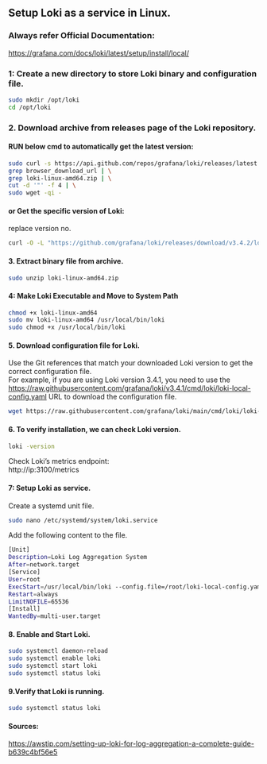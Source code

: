 ## Setup Loki as a service in Linux.
### Always refer Official Documentation:  
https://grafana.com/docs/loki/latest/setup/install/local/
### 1: Create a new directory to store Loki binary and configuration file.
```sh
sudo mkdir /opt/loki
cd /opt/loki
```
### 2. Download archive from releases page of the Loki repository.
#### RUN below cmd to automatically get the latest version:
```sh
sudo curl -s https://api.github.com/repos/grafana/loki/releases/latest | \
grep browser_download_url | \
grep loki-linux-amd64.zip | \
cut -d '"' -f 4 | \
sudo wget -qi -
```
#### or Get the specific version of Loki:  
replace version no.
```sh
curl -O -L "https://github.com/grafana/loki/releases/download/v3.4.2/loki-linux-amd64.zip"
```
#### 3. Extract binary file from archive.
```sh
sudo unzip loki-linux-amd64.zip
```
#### 4: Make Loki Executable and Move to System Path
```sh
chmod +x loki-linux-amd64
sudo mv loki-linux-amd64 /usr/local/bin/loki
sudo chmod +x /usr/local/bin/loki
```
#### 5. Download configuration file for Loki.
Use the Git references that match your downloaded Loki version to get the correct configuration file.  
For example, if you are using Loki version 3.4.1, you need to use the https://raw.githubusercontent.com/grafana/loki/v3.4.1/cmd/loki/loki-local-config.yaml URL to download the configuration file.  
```sh
wget https://raw.githubusercontent.com/grafana/loki/main/cmd/loki/loki-local-config.yaml
```
#### 6. To verify installation, we can check Loki version.
```sh
loki -version
```
Check Loki’s metrics endpoint:  
http://ip:3100/metrics
#### 7: Setup Loki as service.
Create a systemd unit file.
```sh
sudo nano /etc/systemd/system/loki.service
```
Add the following content to the file.
```sh
[Unit]
Description=Loki Log Aggregation System
After=network.target
[Service]
User=root
ExecStart=/usr/local/bin/loki --config.file=/root/loki-local-config.yaml
Restart=always
LimitNOFILE=65536
[Install]
WantedBy=multi-user.target
```
#### 8. Enable and Start Loki.
```sh
sudo systemctl daemon-reload
sudo systemctl enable loki
sudo systemctl start loki
sudo systemctl status loki
```
#### 9.Verify that Loki is running.
```sh
sudo systemctl status loki
```
#### Sources:
https://awstip.com/setting-up-loki-for-log-aggregation-a-complete-guide-b639c4bf56e5
